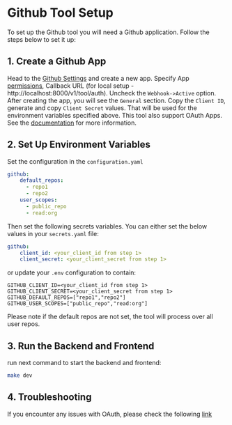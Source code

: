 # Github Tool Setup

To set up the Github tool you will need a Github application. Follow the steps below to set it up:

## 1. Create a Github App

Head to the [Github Settings](https://github.com/settings/apps) and create a new app.
Specify App [permissions](https://docs.github.com/rest/overview/permissions-required-for-github-apps), Callback URL (for local setup - http://localhost:8000/v1/tool/auth).
Uncheck the `Webhook->Active` option. After creating the app, you will see the `General` section. Copy the `Client ID`, generate and copy `Client Secret` values.
That will be used for the environment variables specified above.
This tool also support OAuth Apps. See the [documentation](https://docs.github.com/en/apps/oauth-apps) for more information.

## 2. Set Up Environment Variables
Set the configuration in the `configuration.yaml`
```yaml
github:
    default_repos: 
      - repo1
      - repo2
    user_scopes: 
      - public_repo
      - read:org
```

Then set the following secrets variables. You can either set the below values in your `secrets.yaml` file:
```yaml
github:
    client_id: <your_client_id from step 1>
    client_secret: <your_client_secret from step 1>
```
or update your `.env` configuration to contain:
```dotenv
GITHUB_CLIENT_ID=<your_client_id from step 1>
GITHUB_CLIENT_SECRET=<your_client_secret from step 1>
GITHUB_DEFAULT_REPOS=["repo1","repo2"]
GITHUB_USER_SCOPES=["public_repo","read:org"]
```
Please note if the default repos are not set, the tool will process over all user repos.

## 3. Run the Backend and Frontend

run next command to start the backend and frontend:

```bash
make dev
```

## 4. Troubleshooting

If you encounter any issues with OAuth, please check the following [link](https://api.Github.com/authentication/oauth-v2#errors)
